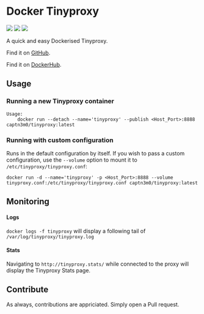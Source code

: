 # Docker Tinyproxy

[![](https://images.microbadger.com/badges/image/captn3m0/tinyproxy.svg)](https://microbadger.com/images/captn3m0/tinyproxy) [![](https://images.microbadger.com/badges/version/captn3m0/tinyproxy.svg)](https://microbadger.com/images/captn3m0/tinyproxy) [![](https://images.microbadger.com/badges/commit/captn3m0/tinyproxy.svg)](https://microbadger.com/images/captn3m0/tinyproxy)

A quick and easy Dockerised Tinyproxy.

Find it on [GitHub](https://github.com/captn3m0/docker-tinyproxy).

Find it on [DockerHub](https://registry.hub.docker.com/u/capt3m0/tinyproxy/).

## Usage

### Running a new Tinyproxy container

```
Usage:
    docker run --detach --name='tinyproxy' --publish <Host_Port>:8888 captn3m0/tinyproxy:latest
```

### Running with custom configuration

Runs in the default configuration by itself. If you wish to pass a custom configuration, use the `--volume` option to mount it to `/etc/tinyproxy/tinyproxy.conf`:

```
docker run -d --name='tinyproxy' -p <Host_Port>:8888 --volume tinyproxy.conf:/etc/tinyproxy/tinyproxy.conf captn3m0/tinyproxy:latest
```

## Monitoring

#### Logs

`docker logs -f tinyproxy` will display a following tail of `/var/log/tinyproxy/tinyproxy.log`

#### Stats

Navigating to `http://tinyproxy.stats/` while connected to the proxy will display the Tinyproxy Stats page.

## Contribute

As always, contributions are appriciated. Simply open a Pull request.
